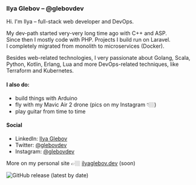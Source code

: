 ### Ilya Glebov – @glebovdev
Hi. I'm Ilya – full-stack web developer and DevOps.  

My dev-path started very-very long time ago with C++ and ASP.  
Since then I mostly code with PHP. Projects I build run on Laravel.  
I completely migrated from monolith to microservices (Docker).  

Besides web-related technologies, I very passionate about Golang, Scala, Python,
Kotlin, Erlang, Lua and more DevOps-related techniques, like Terraform and Kubernetes.

#### I also do:
- build things with Arduino  
- fly with my Mavic Air 2 drone (pics on my Instagram 👇🏼)
- play guitar from time to time

#### Social
- LinkedIn: <a href="https://www.linkedin.com/in/ilya-glebov/" target="_blank">Ilya Glebov</a>
- Twitter: <a href="https://twitter.com/glebovdev" target="_blank">@glebovdev</a>
- Instagram: <a href="https://instagram.com/glebovdev">@glebovdev</a>

More on my personal site 👉🏼 <a href="https://ilyaglebov.dev" target="_blank">ilyaglebov.dev</a> (soon)

![GitHub release (latest by date)](https://img.shields.io/github/v/release/glebovdev/glebovdev)
